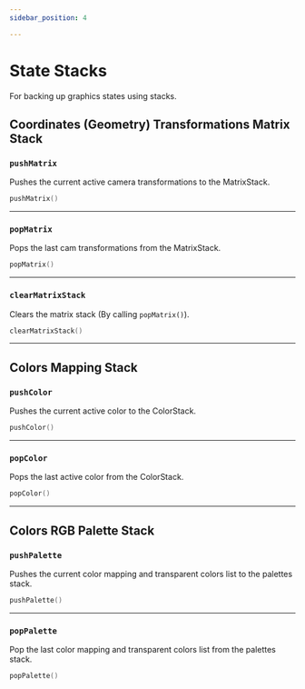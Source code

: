 ```yaml
---
sidebar_position: 4

---
```


# State Stacks

For backing up graphics states using stacks.

## Coordinates (Geometry) Transformations Matrix Stack

### `pushMatrix`

Pushes the current active camera transformations to the MatrixStack.

```lua
pushMatrix()
```

---

### `popMatrix`

Pops the last cam transformations from the MatrixStack.

```lua
popMatrix()
```

---

### `clearMatrixStack`

Clears the matrix stack (By calling `popMatrix()`).

```lua
clearMatrixStack()
```

---

## Colors Mapping Stack

### `pushColor`

Pushes the current active color to the ColorStack.

```lua
pushColor()
```

---

### `popColor`

Pops the last active color from the ColorStack.

```lua
popColor()
```

---

## Colors RGB Palette Stack

### `pushPalette`

Pushes the current color mapping and transparent colors list to the palettes stack.

```lua
pushPalette()
```

---

### `popPalette`

Pop the last color mapping and transparent colors list from the palettes stack.

```lua
popPalette()
```
